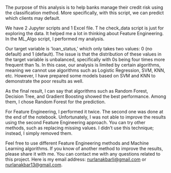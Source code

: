 The purpose of this analysis is to help banks manage their credit risk using the classification method. 
More specifically, with this script, we can predict which clients may default.

We have 2 Jupyter scripts and 1 Excel file. T
he check_data script is just for exploring the data. It helped me a lot in thinking about Feature Engineering. 
In the ML_Algo script, I performed my analysis.

Our target variable is 'loan_status,' which only takes two values: 0 (no default) and 1 (default). 
The issue is that the distribution of these values in the target variable is unbalanced, specifically with 0s being four times more frequent than 1s. 
In this case, our analysis is limited by certain algorithms, meaning we cannot use algorithms such as Logistic Regression, SVM, KNN, etc. 
However, I have prepared some models based on SVM and KNN to demonstrate the poor results as well.

As the final result, I can say that algorithms such as Random Forest, Decision Tree, and Gradient Boosting showed the best performance. 
Among them, I chose Random Forest for the prediction.

For Feature Engineering, I performed it twice. The second one was done at the end of the notebook. Unfortunately, I was not able to improve the results using the second Feature Engineering approach. 
You can try other methods, such as replacing missing values. I didn’t use this technique; instead, I simply removed them.

Feel free to use different Feature Engineering methods and Machine Learning algorithms. If you know of another method to improve the results, please share it with me. 
You can contact me with any questions related to this project. Here is my email address: nurlanakbarli@gmail.com or nurlanakbar13@gmail.com.

